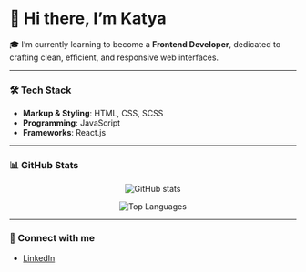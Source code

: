 # 👋 Hi there, I’m Katya

🎓 I’m currently learning to become a **Frontend Developer**, dedicated to crafting clean, efficient, and responsive web interfaces.

---

### 🛠 Tech Stack
- **Markup & Styling**: HTML, CSS, SCSS  
- **Programming**: JavaScript  
- **Frameworks**: React.js  

---

### 📊 GitHub Stats
<p align="center">
  <img src="https://github-readme-stats.vercel.app/api?username=KatriNNe&show_icons=true&theme=tokyonight" alt="GitHub stats" />
</p>

<p align="center">
  <img src="https://github-readme-stats.vercel.app/api/top-langs/?username=KatriNNe&layout=compact&theme=tokyonight" alt="Top Languages" />
</p>

---

### 🔗 Connect with me
- [LinkedIn](https://www.linkedin.com/in/екатерина-мазурик-698a7a28b/)  

